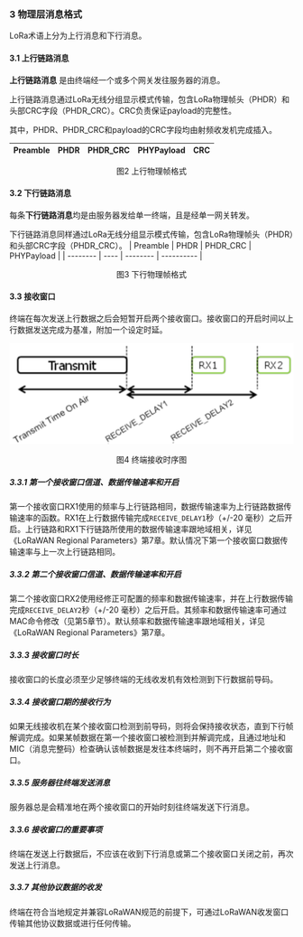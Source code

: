 ### 3 物理层消息格式
LoRa术语上分为上行消息和下行消息。
#### 3.1 上行链路消息
**上行链路消息** 是由终端经一个或多个网关发往服务器的消息。

上行链路消息通过LoRa无线分组显示模式传输，包含LoRa物理帧头（PHDR）和头部CRC字段（PHDR_CRC）。CRC负责保证payload的完整性。

其中，PHDR、PHDR_CRC和payload的CRC字段均由射频收发机完成插入。

| Preamble | PHDR | PHDR_CRC | PHYPayload | CRC |
| -------- | ---- | -------- | ---------- | --- |
<center>图2 上行物理帧格式</center>

#### 3.2 下行链路消息
每条**下行链路消息**均是由服务器发给单一终端，且是经单一网关转发。

下行链路消息同样通过LoRa无线分组显示模式传输，包含LoRa物理帧头（PHDR）和头部CRC字段（PHDR_CRC）。
| Preamble | PHDR | PHDR_CRC | PHYPayload |
| -------- | ---- | -------- | ---------- |
<center>图3 下行物理帧格式</center>

#### 3.3 接收窗口
终端在每次发送上行数据之后会短暂开启两个接收窗口。接收窗口的开启时间以上行数据发送完成为基准，附加一个设定时延。

![end-device receive receive slot timing](https://raw.githubusercontent.com/qigeloveit/LoRaWAN_Specification_Learning/master/image/end-device_receive_slot_timing.png)
<center>图4 终端接收时序图</center>

##### 3.3.1 第一个接收窗口信道、数据传输速率和开启
第一个接收窗口RX1使用的频率与上行链路相同，数据传输速率为上行链路数据传输速率的函数。RX1在上行数据传输完成`RECEIVE_DELAY1`秒（+/-20 毫秒）之后开启。上行链路和RX1下行链路所使用的数据传输速率跟地域相关，详见《LoRaWAN Regional Parameters》第7章。默认情况下第一个接收窗口数据传输速率与上一次上行链路相同。

##### 3.3.2 第二个接收窗口信道、数据传输速率和开启
第二个接收窗口RX2使用经修正可配置的频率和数据传输速率，并在上行数据传输完成`RECEIVE_DELAY2`秒（+/-20 毫秒）之后开启。其频率和数据传输速率可通过MAC命令修改（见第5章节）。默认频率和数据传输速率跟地域相关，详见《LoRaWAN Regional Parameters》第7章。

##### 3.3.3 接收窗口时长
接收窗口的长度必须至少足够终端的无线收发机有效检测到下行数据前导码。

##### 3.3.4 接收窗口期的接收行为
如果无线接收机在某个接收窗口检测到前导码，则将会保持接收状态，直到下行帧解调完成。如果某帧数据在第一个接收窗口被检测到并解调完成，且通过地址和MIC（消息完整码）检查确认该帧数据是发往本终端时，则不再开启第二个接收窗口。

##### 3.3.5 服务器往终端发送消息
服务器总是会精准地在两个接收窗口的开始时刻往终端发送下行消息。

##### 3.3.6 接收窗口的重要事项
终端在发送上行数据后，不应该在收到下行消息或第二个接收窗口关闭之前，再次发送上行消息。

##### 3.3.7 其他协议数据的收发
终端在符合当地规定并兼容LoRaWAN规范的前提下，可通过LoRaWAN收发窗口传输其他协议数据或进行任何传输。
